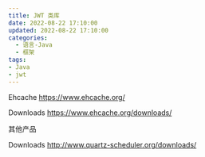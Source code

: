 ```yaml
---
title: JWT 类库
date: 2022-08-22 17:10:00
updated: 2022-08-22 17:10:00
categories:
  - 语言-Java
  - 框架
tags:
- Java
- jwt
---
```


Ehcache
<https://www.ehcache.org/>

Downloads
<https://www.ehcache.org/downloads/>

其他产品

Downloads
<http://www.quartz-scheduler.org/downloads/>
